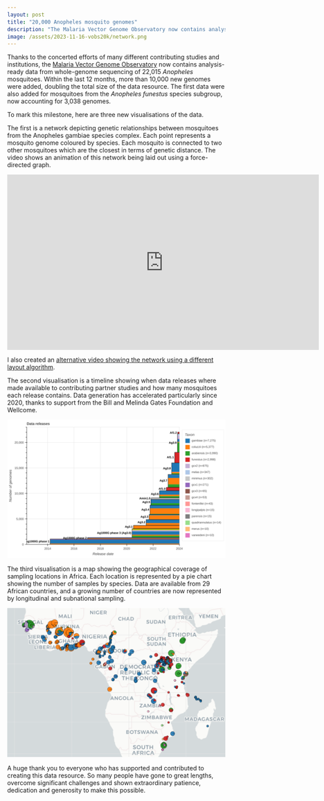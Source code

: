 ```yaml
---
layout: post
title: "20,000 Anopheles mosquito genomes"
description: "The Malaria Vector Genome Observatory now contains analysis-ready data from whole-genome sequencing of 22,015 Anopheles mosquitoes."
image: /assets/2023-11-16-vobs20k/network.png
---
```


Thanks to the concerted efforts of many different contributing studies
and institutions, the [Malaria Vector Genome
Observatory](https://www.malariagen.net/vobs/) now contains
analysis-ready data from whole-genome sequencing of 22,015 *Anopheles*
mosquitoes. Within the last 12 months, more than 10,000 new genomes
were added, doubling the total size of the data resource. The first
data were also added for mosquitoes from the *Anopheles funestus*
species subgroup, now accounting for 3,038 genomes.

To mark this milestone, here are three new visualisations of the data.

The first is a network depicting genetic relationships between
mosquitoes from the Anopheles gambiae species complex. Each point
represents a mosquito genome coloured by species. Each mosquito is
connected to two other mosquitoes which are the closest in terms of
genetic distance. The video shows an animation of this network being
laid out using a force-directed graph.

<div>
<iframe width="720" height="405" style="display: block; margin: 1em auto 1em auto;" src="https://www.youtube.com/embed/2kkh3-DS8LY?si=bA-iN4Vklf3feo_J" title="YouTube video player" frameborder="0" allow="accelerometer; autoplay; clipboard-write; encrypted-media; gyroscope; picture-in-picture; web-share" referrerpolicy="strict-origin-when-cross-origin" allowfullscreen></iframe>
</div>

I also created an [alternative video showing the network using a
different layout algorithm](https://youtu.be/BJA9QeUJAZg).

The second visualisation is a timeline showing when data releases
where made available to contributing partner studies and how many
mosquitoes each release contains. Data generation has accelerated
particularly since 2020, thanks to support from the Bill and Melinda
Gates Foundation and Wellcome.

![](/assets/2023-11-16-vobs20k/releases.png)

The third visualisation is a map showing the geographical coverage of
sampling locations in Africa. Each location is represented by a pie
chart showing the number of samples by species. Data are available
from 29 African countries, and a growing number of countries are now
represented by longitudinal and subnational sampling.

![](/assets/2023-11-16-vobs20k/map.png)

A huge thank you to everyone who has supported and contributed to
creating this data resource. So many people have gone to great
lengths, overcome significant challenges and shown extraordinary
patience, dedication and generosity to make this possible.
